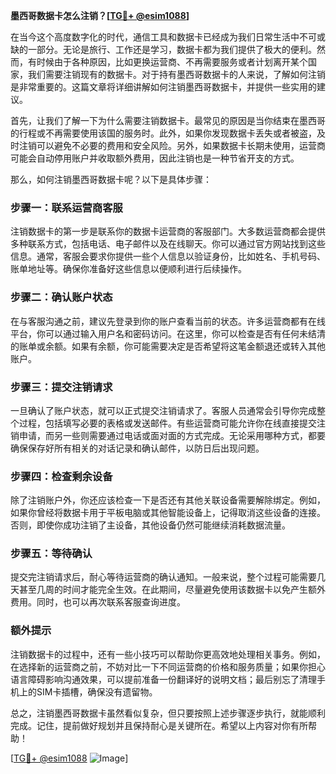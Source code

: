 **墨西哥数据卡怎么注销？[[TG💪+ @esim1088](https://t.me/s/esim1088)]**

在当今这个高度数字化的时代，通信工具和数据卡已经成为我们日常生活中不可或缺的一部分。无论是旅行、工作还是学习，数据卡都为我们提供了极大的便利。然而，有时候由于各种原因，比如更换运营商、不再需要服务或者计划离开某个国家，我们需要注销现有的数据卡。对于持有墨西哥数据卡的人来说，了解如何注销是非常重要的。这篇文章将详细讲解如何注销墨西哥数据卡，并提供一些实用的建议。

首先，让我们了解一下为什么需要注销数据卡。最常见的原因是当你结束在墨西哥的行程或不再需要使用该国的服务时。此外，如果你发现数据卡丢失或者被盗，及时注销可以避免不必要的费用和安全风险。另外，如果数据卡长期未使用，运营商可能会自动停用账户并收取额外费用，因此注销也是一种节省开支的方式。

那么，如何注销墨西哥数据卡呢？以下是具体步骤：

### 步骤一：联系运营商客服

注销数据卡的第一步是联系你的数据卡运营商的客服部门。大多数运营商都会提供多种联系方式，包括电话、电子邮件以及在线聊天。你可以通过官方网站找到这些信息。通常，客服会要求你提供一些个人信息以验证身份，比如姓名、手机号码、账单地址等。确保你准备好这些信息以便顺利进行后续操作。

### 步骤二：确认账户状态

在与客服沟通之前，建议先登录到你的账户查看当前的状态。许多运营商都有在线平台，你可以通过输入用户名和密码访问。在这里，你可以检查是否有任何未结清的账单或余额。如果有余额，你可能需要决定是否希望将这笔金额退还或转入其他账户。

### 步骤三：提交注销请求

一旦确认了账户状态，就可以正式提交注销请求了。客服人员通常会引导你完成整个过程，包括填写必要的表格或发送邮件。有些运营商可能允许你在线直接提交注销申请，而另一些则需要通过电话或面对面的方式完成。无论采用哪种方式，都要确保保存好所有相关的对话记录和确认邮件，以防日后出现问题。

### 步骤四：检查剩余设备

除了注销账户外，你还应该检查一下是否还有其他关联设备需要解除绑定。例如，如果你曾经将数据卡用于平板电脑或其他智能设备上，记得取消这些设备的连接。否则，即使你成功注销了主设备，其他设备仍然可能继续消耗数据流量。

### 步骤五：等待确认

提交完注销请求后，耐心等待运营商的确认通知。一般来说，整个过程可能需要几天甚至几周的时间才能完全生效。在此期间，尽量避免使用该数据卡以免产生额外费用。同时，也可以再次联系客服查询进度。

### 额外提示

注销数据卡的过程中，还有一些小技巧可以帮助你更高效地处理相关事务。例如，在选择新的运营商之前，不妨对比一下不同运营商的价格和服务质量；如果你担心语言障碍影响沟通效果，可以提前准备一份翻译好的说明文档；最后别忘了清理手机上的SIM卡插槽，确保没有遗留物。

总之，注销墨西哥数据卡虽然看似复杂，但只要按照上述步骤逐步执行，就能顺利完成。记住，提前做好规划并且保持耐心是关键所在。希望以上内容对你有所帮助！

[[TG💪+ @esim1088](https://t.me/s/esim1088) ![Image](https://i.postimg.cc/4NQfJmqS/Snipaste-2025-05-13-00-14-12.png)]